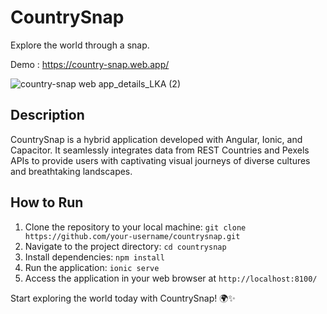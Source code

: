 # CountrySnap

Explore the world through a snap.

Demo : https://country-snap.web.app/

![country-snap web app_details_LKA (2)](https://github.com/adeesha-nimsara/CountrySnap/assets/64556076/ee31e483-a193-474e-9939-b8ff6250609f)

## Description

CountrySnap is a hybrid application developed with Angular, Ionic, and Capacitor. It seamlessly integrates data from REST Countries and Pexels APIs to provide users with captivating visual journeys of diverse cultures and breathtaking landscapes.

## How to Run

1. Clone the repository to your local machine: `git clone https://github.com/your-username/countrysnap.git`
2. Navigate to the project directory: `cd countrysnap`
3. Install dependencies: `npm install`
4. Run the application: `ionic serve`
5. Access the application in your web browser at `http://localhost:8100/`

Start exploring the world today with CountrySnap! 🌍✨

